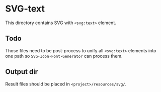 # SVG-text
This directory contains SVG with `<svg:text>` element.

## Todo

Those files need to be post-process to unify all `<svg:text>` elements into one path so `SVG-Icon-Font-Generator` can process them.

## Output dir

Result files should be placed in `<project>/resources/svg/`.
